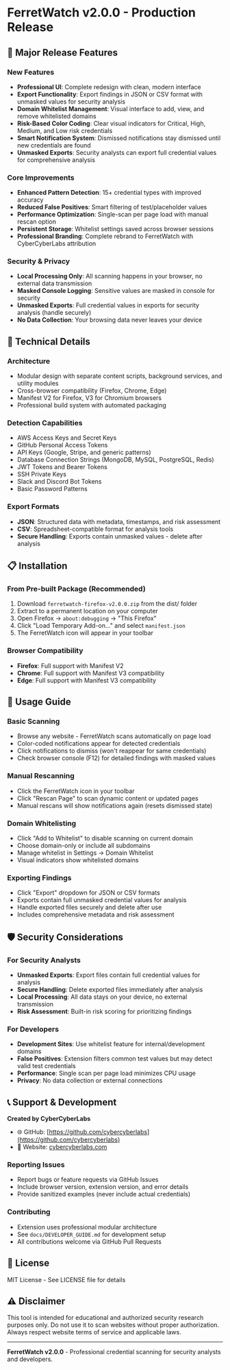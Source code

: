 # FerretWatch v2.0.0 - Production Release

## 🎉 Major Release Features

### New Features
- **Professional UI**: Complete redesign with clean, modern interface
- **Export Functionality**: Export findings in JSON or CSV format with unmasked values for security analysis
- **Domain Whitelist Management**: Visual interface to add, view, and remove whitelisted domains
- **Risk-Based Color Coding**: Clear visual indicators for Critical, High, Medium, and Low risk credentials
- **Smart Notification System**: Dismissed notifications stay dismissed until new credentials are found
- **Unmasked Exports**: Security analysts can export full credential values for comprehensive analysis

### Core Improvements  
- **Enhanced Pattern Detection**: 15+ credential types with improved accuracy
- **Reduced False Positives**: Smart filtering of test/placeholder values
- **Performance Optimization**: Single-scan per page load with manual rescan option
- **Persistent Storage**: Whitelist settings saved across browser sessions
- **Professional Branding**: Complete rebrand to FerretWatch with CyberCyberLabs attribution

### Security & Privacy
- **Local Processing Only**: All scanning happens in your browser, no external data transmission
- **Masked Console Logging**: Sensitive values are masked in console for security
- **Unmasked Exports**: Full credential values in exports for security analysis (handle securely)
- **No Data Collection**: Your browsing data never leaves your device

## 🔧 Technical Details

### Architecture
- Modular design with separate content scripts, background services, and utility modules
- Cross-browser compatibility (Firefox, Chrome, Edge)
- Manifest V2 for Firefox, V3 for Chromium browsers
- Professional build system with automated packaging

### Detection Capabilities
- AWS Access Keys and Secret Keys
- GitHub Personal Access Tokens  
- API Keys (Google, Stripe, and generic patterns)
- Database Connection Strings (MongoDB, MySQL, PostgreSQL, Redis)
- JWT Tokens and Bearer Tokens
- SSH Private Keys
- Slack and Discord Bot Tokens
- Basic Password Patterns

### Export Formats
- **JSON**: Structured data with metadata, timestamps, and risk assessment
- **CSV**: Spreadsheet-compatible format for analysis tools
- **Secure Handling**: Exports contain unmasked values - delete after analysis

## 📋 Installation

### From Pre-built Package (Recommended)
1. Download `ferretwatch-firefox-v2.0.0.zip` from the dist/ folder
2. Extract to a permanent location on your computer
3. Open Firefox → `about:debugging` → "This Firefox"
4. Click "Load Temporary Add-on..." and select `manifest.json`
5. The FerretWatch icon will appear in your toolbar

### Browser Compatibility
- **Firefox**: Full support with Manifest V2
- **Chrome**: Full support with Manifest V3 compatibility  
- **Edge**: Full support with Manifest V3 compatibility

## 🚀 Usage Guide

### Basic Scanning
- Browse any website - FerretWatch scans automatically on page load
- Color-coded notifications appear for detected credentials
- Click notifications to dismiss (won't reappear for same credentials)
- Check browser console (F12) for detailed findings with masked values

### Manual Rescanning  
- Click the FerretWatch icon in your toolbar
- Click "Rescan Page" to scan dynamic content or updated pages
- Manual rescans will show notifications again (resets dismissed state)

### Domain Whitelisting
- Click "Add to Whitelist" to disable scanning on current domain
- Choose domain-only or include all subdomains
- Manage whitelist in Settings → Domain Whitelist
- Visual indicators show whitelisted domains

### Exporting Findings
- Click "Export" dropdown for JSON or CSV formats
- Exports contain full unmasked credential values for analysis
- Handle exported files securely and delete after use
- Includes comprehensive metadata and risk assessment

## 🛡️ Security Considerations

### For Security Analysts
- **Unmasked Exports**: Export files contain full credential values for analysis
- **Secure Handling**: Delete exported files immediately after analysis
- **Local Processing**: All data stays on your device, no external transmission
- **Risk Assessment**: Built-in risk scoring for prioritizing findings

### For Developers
- **Development Sites**: Use whitelist feature for internal/development domains
- **False Positives**: Extension filters common test values but may detect valid test credentials
- **Performance**: Single scan per page load minimizes CPU usage
- **Privacy**: No data collection or external connections

## 📞 Support & Development

**Created by CyberCyberLabs**
- 🌐 GitHub: [https://github.com/cybercyberlabs](https://github.com/cybercyberlabs)
- 🔗 Website: [cybercyberlabs.com](https://cybercyberlabs.com)

### Reporting Issues
- Report bugs or feature requests via GitHub Issues
- Include browser version, extension version, and error details
- Provide sanitized examples (never include actual credentials)

### Contributing
- Extension uses professional modular architecture
- See `docs/DEVELOPER_GUIDE.md` for development setup
- All contributions welcome via GitHub Pull Requests

## 📜 License

MIT License - See LICENSE file for details

## ⚠️ Disclaimer

This tool is intended for educational and authorized security research purposes only. Do not use it to scan websites without proper authorization. Always respect website terms of service and applicable laws.

---

**FerretWatch v2.0.0** - Professional credential scanning for security analysts and developers.
